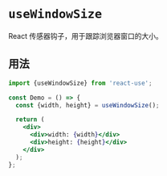 # `useWindowSize`

React 传感器钩子，用于跟踪浏览器窗口的大小。


## 用法

```jsx
import {useWindowSize} from 'react-use';

const Demo = () => {
  const {width, height} = useWindowSize();

  return (
    <div>
      <div>width: {width}</div>
      <div>height: {height}</div>
    </div>
  );
};
```
